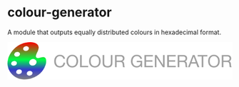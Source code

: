 # colour-generator
A module that outputs equally distributed colours in hexadecimal format.

![Colour Generator Logo](miscellaneous/colour-generator-logo.png)
